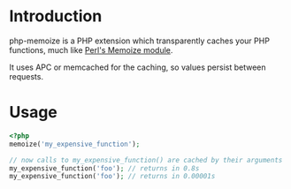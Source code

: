 Introduction
=========
php-memoize is a PHP extension which transparently caches your PHP functions, much like [Perl's Memoize module](http://perldoc.perl.org/Memoize.html).

It uses APC or memcached for the caching, so values persist between requests.

Usage
=====
````php
<?php
memoize('my_expensive_function');

// now calls to my_expensive_function() are cached by their arguments
my_expensive_function('foo'); // returns in 0.8s
my_expensive_function('foo'); // returns in 0.00001s
````
